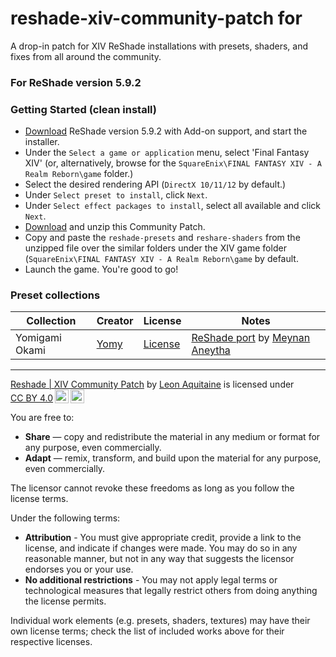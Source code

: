 # reshade-xiv-community-patch for
A drop-in patch for XIV ReShade installations with presets, shaders, and fixes from all around the community.

### For ReShade version 5.9.2

### Getting Started (clean install)

- [Download](https://www.mediafire.com/file/d9qwmrnsbh71wwd/ReShade_Setup_5.9.2_Addon.exe/file) ReShade version 5.9.2 with Add-on support, and start the installer.
- Under the `Select a game or application` menu, select 'Final Fantasy XIV' (or, alternatively, browse for the `SquareEnix\FINAL FANTASY XIV - A Realm Reborn\game` folder.)
- Select the desired rendering API (`DirectX 10/11/12` by default.)
- Under `Select preset to install`, click `Next`.
- Under `Select effect packages to install`, select all available and click `Next`.
- [Download](https://github.com/LeonAquitaine/reshade-xiv-community-patch/archive/refs/heads/main.zip) and unzip this Community Patch.
- Copy and paste the `reshade-presets` and `reshare-shaders` from the unzipped file over the similar folders under the XIV game folder (`SquareEnix\FINAL FANTASY XIV - A Realm Reborn\game` by default.
- Launch the game. You're good to go!

### Preset collections

| Collection | Creator | License | Notes |
| --- | --- | --- | --- |
Yomigami Okami | [Yomy](https://twitter.com/Yomigammy) | [License](https://github.com/MeynanAneytha/YomigamiOkami-reshade-shaders/blob/main/LICENSE) | [ReShade port](https://github.com/MeynanAneytha/YomigamiOkami-reshade-shaders#yomigamiokami-reshade-560-port) by [Meynan Aneytha](https://twitter.com/meynan_ffxiv) |

---

<p xmlns:cc="http://creativecommons.org/ns#" xmlns:dct="http://purl.org/dc/terms/"><a property="dct:title" rel="cc:attributionURL" href="https://github.com/LeonAquitaine/reshade-xiv-community-patch/tree/main">Reshade | XIV Community Patch</a> by <a rel="cc:attributionURL dct:creator" property="cc:attributionName" href="https://github.com/LeonAquitaine">Leon Aquitaine</a> is licensed under <a href="http://creativecommons.org/licenses/by/4.0/?ref=chooser-v1" target="_blank" rel="license noopener noreferrer" style="display:inline-block;">CC BY 4.0<img style="height:22px!important;margin-left:3px;vertical-align:text-bottom;" src="https://mirrors.creativecommons.org/presskit/icons/cc.svg?ref=chooser-v1"><img style="height:22px!important;margin-left:3px;vertical-align:text-bottom;" src="https://mirrors.creativecommons.org/presskit/icons/by.svg?ref=chooser-v1"></a></p>

You are free to:
- **Share** — copy and redistribute the material in any medium or format for any purpose, even commercially.
- **Adapt** — remix, transform, and build upon the material for any purpose, even commercially.

The licensor cannot revoke these freedoms as long as you follow the license terms.

Under the following terms:

- **Attribution** - You must give appropriate credit, provide a link to the license, and indicate if changes were made. You may do so in any reasonable manner, but not in any way that suggests the licensor endorses you or your use.
- **No additional restrictions** - You may not apply legal terms or technological measures that legally restrict others from doing anything the license permits.

Individual work elements (e.g. presets, shaders, textures) may have their own license terms; check the list of included works above for their respective licenses.
